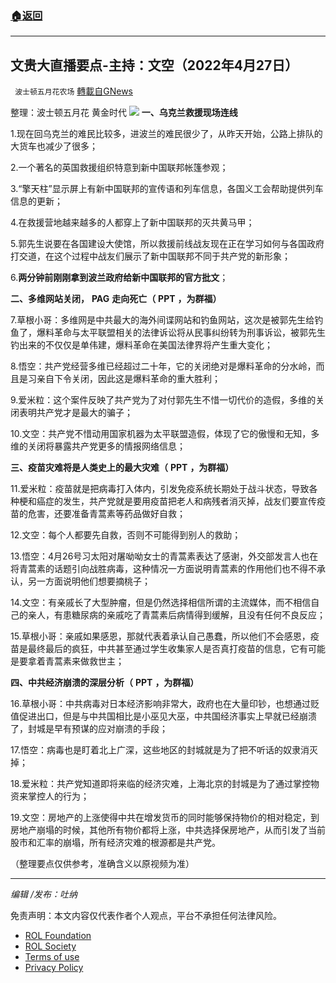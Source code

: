 ###  [:house:返回](README.md)
---


## 文贵大直播要点-主持：文空（2022年4月27日）
` 波士顿五月花农场` [轉載自GNews](https://gnews.org/zh-hans/2424836/)

整理：波士顿五月花 黄金时代
 ![](https://assets.gnews.org/wp-content/uploads/2022/04/20220403.jpg) 
**一、乌克兰救援现场连线**
 
1.现在回乌克兰的难民比较多，进波兰的难民很少了，从昨天开始，公路上排队的大货车也减少了很多；
 
2.一个著名的英国救援组织特意到新中国联邦帐篷参观；
 
3.“擎天柱”显示屏上有新中国联邦的宣传语和列车信息，各国义工会帮助提供列车信息的更新；
 
4.在救援营地越来越多的人都穿上了新中国联邦的灭共黄马甲；
 
5.郭先生说要在各国建设大使馆，所以救援前线战友现在正在学习如何与各国政府打交道，在这个过程中战友们展示了新中国联邦不同于共产党的新形象；
 
6.**两分钟前刚刚拿到波兰政府给新中国联邦的官方批文**；
 
**二、多维网站关闭，** **PAG** **走向死亡（** **PPT** **，为群福）**
 
7.草根小哥：多维网是中共最大的海外间谍网站和钓鱼网站，这次是被郭先生给钓鱼了，爆料革命与太平联盟相关的法律诉讼将从民事纠纷转为刑事诉讼，被郭先生钓出来的不仅仅是单伟建，爆料革命在美国法律界将产生重大变化；
 
8.悟空：共产党经营多维已经超过二十年，它的关闭绝对是爆料革命的分水岭，而且是习亲自下令关闭，因此这是爆料革命的重大胜利；
 
9.爱米粒：这个案件反映了共产党为了对付郭先生不惜一切代价的造假，多维的关闭表明共产党才是最大的骗子；
 
10.文空：共产党不惜动用国家机器为太平联盟造假，体现了它的傲慢和无知，多维的关闭将暴露共产党更多的情报网络信息；
 
**三、疫苗灾难将是人类史上的最大灾难（** **PPT** **，为群福）**
 
11.爱米粒：疫苗就是把病毒打入体内，引发免疫系统长期处于战斗状态，导致各种梗和癌症的发生，共产党就是要用疫苗把老人和病残者消灭掉，战友们要宣传疫苗的危害，还要准备青蒿素等药品做好自救；
 
12.文空：每个人都要先自救，否则不可能得到别人的救助；
 
13.悟空：4月26号习太阳对屠呦呦女士的青蒿素表达了感谢，外交部发言人也在将青蒿素的话题引向战胜病毒，这种情况一方面说明青蒿素的作用他们也不得不承认，另一方面说明他们想要摘桃子；
 
14.文空：有亲戚长了大型肿瘤，但是仍然选择相信所谓的主流媒体，而不相信自己的亲人，有患糖尿病的亲戚吃了青蒿素后病情得到缓解，且没有任何不良反应；
 
15.草根小哥：亲戚如果感恩，那就代表着承认自己愚蠢，所以他们不会感恩，疫苗是最终最后的疯狂，中共甚至通过学生收集家人是否真打疫苗的信息，它有可能是要拿着青蒿素来做救世主；
 
**四、中共经济崩溃的深层分析（** **PPT** **，为群福）**
 
16.草根小哥：中共病毒对日本经济影响非常大，政府也在大量印钞，也想通过贬值促进出口，但是与中共国相比是小巫见大巫，中共国经济事实上早就已经崩溃了，封城是早有预谋的应对崩溃的手段；
 
17.悟空：病毒也是盯着北上广深，这些地区的封城就是为了把不听话的奴隶消灭掉；
 
18.爱米粒：共产党知道即将来临的经济灾难，上海北京的封城是为了通过掌控物资来掌控人的行为；
 
19.文空：房地产的上涨使得中共在增发货币的同时能够保持物价的相对稳定，到房地产崩塌的时候，其他所有物价都将上涨，中共选择保房地产，从而引发了当前股市和汇率的崩塌，所有经济灾难的根源都是共产党。
 
（整理要点仅供参考，准确含义以原视频为准）
 
* * *
 
*编辑 /发布：吐纳*

免责声明：本文内容仅代表作者个人观点，平台不承担任何法律风险。
  
- [ROL Foundation](https://rolfoundation.org/)
- [ROL Society](https://rolsociety.org/)
- [Terms of use](https://gnews.org/terms-of-use-3/)
- [Privacy Policy](https://gnews.org/privacy-policy/)

